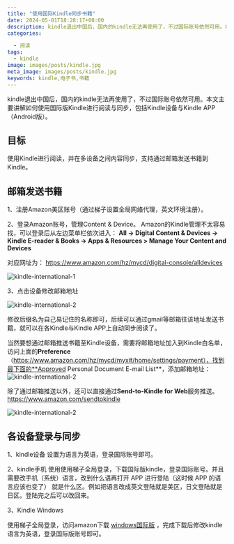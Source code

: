 ```yaml
---
title: "使用国际Kindle同步书籍"
date: 2024-05-01T18:28:17+08:00
description: kindle退出中国后，国内的kindle无法再使用了，不过国际账号依然可用。本文主要讲解如何使用国际版Kindle进行阅读与同步，包括Kindle设备与Kindle APP（Android版）。
categories: 

  - 阅读
tags: 
  - kindle
image: images/posts/kindle.jpg
meta_image: images/posts/kindle.jpg
keywords: kindle,电子书,书籍
---
```

kindle退出中国后，国内的kindle无法再使用了，不过国际账号依然可用。本文主要讲解如何使用国际版Kindle进行阅读与同步，包括Kindle设备与Kindle APP（Android版）。

## 目标

使用Kindle进行阅读，并在多设备之间内容同步，支持通过邮箱发送书籍到Kindle。

## 邮箱发送书籍

1、注册Amazon美区账号（通过梯子设置全局网络代理，英文环境注册）。

2、登录Amazon账号，管理Content & Device。
Amazon的Kindle管理不太容易找，可以登录后从左边菜单栏依次进入：
**All -> Digital Content & Devices -> Kindle E-reader & Books -> Apps & Resources > Manage Your Content and Devices**

对应网址为：
https://www.amazon.com/hz/mycd/digital-console/alldevices

![kindle-international-1](/images/posts/kindle-international-1.png)

3、点击设备修改邮箱地址

![kindle-international-2](/images/posts/kindle-international-2.png)

修改后缀名为自己易记住的名称即可，后续可以通过gmail等邮箱往该地址发送书籍，就可以在各Kindle与Kindle APP上自动同步阅读了。

当然要想通过邮箱推送书籍至Kindle设备，需要将邮箱地址加入到Kindle白名单，访问上面的**Preference**（https://www.amazon.com/hz/mycd/myx#/home/settings/payment），找到最下面的**Approved Personal Document E-mail List**，添加邮箱地址：
![kindle-international-2](/images/posts/Approved-Personal-Document-Email-List.png)

除了通过邮箱推送以外，还可以直接通过**Send-to-Kindle for Web**服务推送。
https://www.amazon.com/sendtokindle

![kindle-international-2](/images/posts/Send-to-Kindle-for-Web.png)

## 各设备登录与同步

1、kindle设备
设置为语言为英语，登录国际账号即可。

2、kindle手机
使用使用梯子全局登录，下载国际版kindle，登录国际账号。并且需要改手机（系统）语言，改到什么语再打开 APP 进行登陆（这时候 APP 的语言应该也变了） 就是什么区。例如把语言改成英文登陆就是美区，日文登陆就是日区。登陆完之后可以改回来。

3、Kindle Windows

使用梯子全局登录，访问amazon下载 [windows国际版](https://www.amazon.com/gp/help/customer/display.html?nodeId=GZSM7D8A85WKPYYD) ，完成下载后修改kindle语言为英语，登录国际版账号即可。
